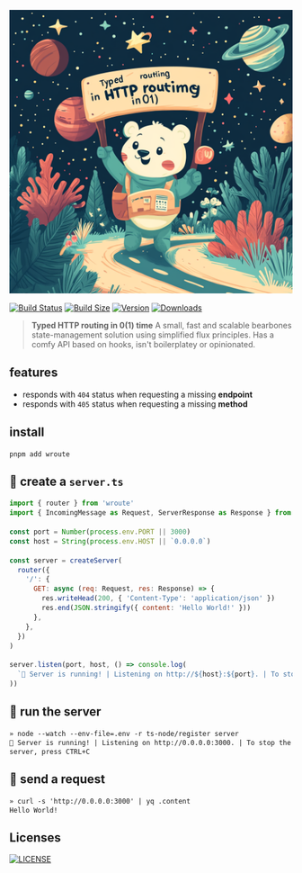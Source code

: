 <p align="center">
  <img src="./logo.png" />
</p>

[![Build Status](https://img.shields.io/github/actions/workflow/status/wilmoore/wroute/lint-and-type.yml?branch=main&style=flat&colorA=000000&colorB=000000)](https://github.com/wilmoore/wroute/actions?query=workflow%3ALint)
[![Build Size](https://img.shields.io/bundlephobia/minzip/wroute?label=bundle%20size&style=flat&colorA=000000&colorB=000000)](https://bundlephobia.com/result?p=wroute)
[![Version](https://img.shields.io/npm/v/wroute?style=flat&colorA=000000&colorB=000000)](https://www.npmjs.com/package/wroute)
[![Downloads](https://img.shields.io/npm/dt/wroute.svg?style=flat&colorA=000000&colorB=000000)](https://www.npmjs.com/package/wroute)

> **Typed HTTP routing in 0(1) time**
A small, fast and scalable bearbones state-management solution using simplified flux principles. Has a comfy API based on hooks, isn't boilerplatey or opinionated.

## features

- responds with `404` status when requesting a missing **endpoint**
- responds with `405` status when requesting a missing **method**

## install
```shell
pnpm add wroute
```

## :rocket: create a `server.ts`
```js
import { router } from 'wroute'
import { IncomingMessage as Request, ServerResponse as Response } from 'node:http'

const port = Number(process.env.PORT || 3000)
const host = String(process.env.HOST || `0.0.0.0`)

const server = createServer(
  router({
    '/': {
      GET: async (req: Request, res: Response) => {
        res.writeHead(200, { 'Content-Type': 'application/json' })
        res.end(JSON.stringify({ content: 'Hello World!' }))
      },
    },
  })
)

server.listen(port, host, () => console.log(
  `🚀 Server is running! | Listening on http://${host}:${port}. | To stop the server, press CTRL+C`
))
```

## :running: run the server
```
» node --watch --env-file=.env -r ts-node/register server
🚀 Server is running! | Listening on http://0.0.0.0:3000. | To stop the server, press CTRL+C
```

## :link: send a request
```
» curl -s 'http://0.0.0.0:3000' | yq .content
Hello World!
```

## Licenses

[![LICENSE](http://img.shields.io/npm/l/wroute.svg)](license)